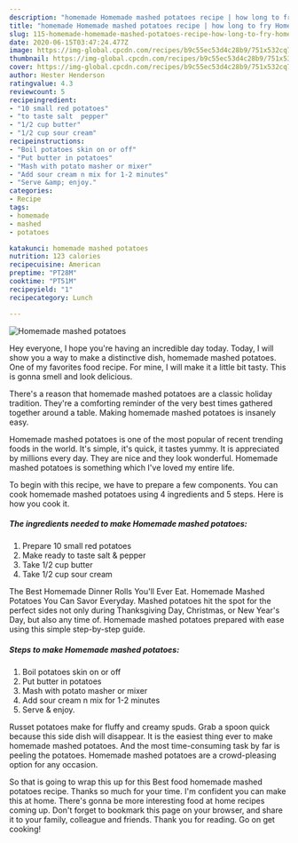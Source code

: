 ```yaml
---
description: "homemade Homemade mashed potatoes recipe | how long to fry Homemade mashed potatoes"
title: "homemade Homemade mashed potatoes recipe | how long to fry Homemade mashed potatoes"
slug: 115-homemade-homemade-mashed-potatoes-recipe-how-long-to-fry-homemade-mashed-potatoes
date: 2020-06-15T03:47:24.477Z
image: https://img-global.cpcdn.com/recipes/b9c55ec53d4c28b9/751x532cq70/homemade-mashed-potatoes-recipe-main-photo.jpg
thumbnail: https://img-global.cpcdn.com/recipes/b9c55ec53d4c28b9/751x532cq70/homemade-mashed-potatoes-recipe-main-photo.jpg
cover: https://img-global.cpcdn.com/recipes/b9c55ec53d4c28b9/751x532cq70/homemade-mashed-potatoes-recipe-main-photo.jpg
author: Hester Henderson
ratingvalue: 4.3
reviewcount: 5
recipeingredient:
- "10 small red potatoes"
- "to taste salt  pepper"
- "1/2 cup butter"
- "1/2 cup sour cream"
recipeinstructions:
- "Boil potatoes skin on or off"
- "Put butter in potatoes"
- "Mash with potato masher or mixer"
- "Add sour cream n mix for 1-2 minutes"
- "Serve &amp; enjoy."
categories:
- Recipe
tags:
- homemade
- mashed
- potatoes

katakunci: homemade mashed potatoes 
nutrition: 123 calories
recipecuisine: American
preptime: "PT28M"
cooktime: "PT51M"
recipeyield: "1"
recipecategory: Lunch

---
```



![Homemade mashed potatoes](https://img-global.cpcdn.com/recipes/b9c55ec53d4c28b9/751x532cq70/homemade-mashed-potatoes-recipe-main-photo.jpg)

Hey everyone, I hope you're having an incredible day today. Today, I will show you a way to make a distinctive dish, homemade mashed potatoes. One of my favorites food recipe. For mine, I will make it a little bit tasty. This is gonna smell and look delicious.

There&#39;s a reason that homemade mashed potatoes are a classic holiday tradition. They&#39;re a comforting reminder of the very best times gathered together around a table. Making homemade mashed potatoes is insanely easy.

Homemade mashed potatoes is one of the most popular of recent trending foods in the world. It's simple, it's quick, it tastes yummy. It is appreciated by millions every day. They are nice and they look wonderful. Homemade mashed potatoes is something which I've loved my entire life.


To begin with this recipe, we have to prepare a few components. You can cook homemade mashed potatoes using 4 ingredients and 5 steps. Here is how you cook it.

<!--inarticleads1-->

##### The ingredients needed to make Homemade mashed potatoes:

1. Prepare 10 small red potatoes
1. Make ready to taste salt &amp; pepper
1. Take 1/2 cup butter
1. Take 1/2 cup sour cream


The Best Homemade Dinner Rolls You&#39;ll Ever Eat. Homemade Mashed Potatoes You Can Savor Everyday. Mashed potatoes hit the spot for the perfect sides not only during Thanksgiving Day, Christmas, or New Year&#39;s Day, but also any time of. Homemade mashed potatoes prepared with ease using this simple step-by-step guide. 

<!--inarticleads2-->

##### Steps to make Homemade mashed potatoes:

1. Boil potatoes skin on or off
1. Put butter in potatoes
1. Mash with potato masher or mixer
1. Add sour cream n mix for 1-2 minutes
1. Serve &amp; enjoy.


Russet potatoes make for fluffy and creamy spuds. Grab a spoon quick because this side dish will disappear. It is the easiest thing ever to make homemade mashed potatoes. And the most time-consuming task by far is peeling the potatoes. Homemade mashed potatoes are a crowd-pleasing option for any occasion. 

So that is going to wrap this up for this Best food homemade mashed potatoes recipe. Thanks so much for your time. I'm confident you can make this at home. There's gonna be more interesting food at home recipes coming up. Don't forget to bookmark this page on your browser, and share it to your family, colleague and friends. Thank you for reading. Go on get cooking!
